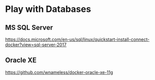 # Play with Databases

## MS SQL Server
https://docs.microsoft.com/en-us/sql/linux/quickstart-install-connect-docker?view=sql-server-2017

## Oracle XE
https://github.com/wnameless/docker-oracle-xe-11g
